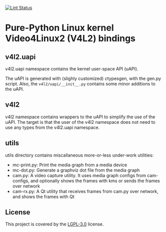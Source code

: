 [![Lint Status](https://github.com/tomba/pyv4l2/actions/workflows/pylint.yml/badge.svg)](https://github.com/tomba/pyv4l2/actions/workflows/pylint.yml)

# Pure-Python Linux kernel Video4Linux2 (V4L2) bindings

## v4l2.uapi

v4l2.uapi namespace contains the kernel user-space API (uAPI).

The uAPI is generated with (slighly customized) ctypesgen, with the gen.py script. Also, the `v4l2/uapi/__init__.py` contains some minor additions to the uAPI.

## v4l2

v4l2 namespace contains wrappers to the uAPI to simplify the use of the uAPI. The target is that the user of the v4l2 namespace does not need to use any types from the v4l2.uapi namespace.

## utils

utils directory contains miscallaneous more-or-less under-work utilities:

- mc-print.py: Print the media graph from a media device
- mc-dot.py: Generate a graphviz dot file from the media graph
- cam.py: A video capture utility. It uses media graph configs from cam-configs, and optionally shows the frames with kms or sends the frames over network
- cam-rx.py: A Qt utility that receives frames from cam.py over network, and shows the frames with Qt

## License

This project is covered by the [LGPL-3.0](LICENSE.md) license.
